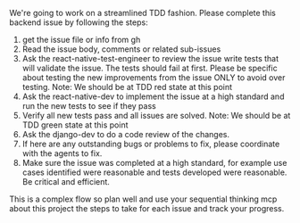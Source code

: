 We're going to work on a streamlined TDD fashion. Please complete this backend issue by following the steps:

1) get the issue file or info from gh
2) Read the issue body, comments or related sub-issues
3) Ask the react-native-test-engineer to review the issue write tests that will validate the issue. The tests should fail at first. Please be specific about testing the new improvements from the issue ONLY to avoid over testing.
Note: We should be at TDD red state at this point
5) Ask the react-native-dev to implement the issue at a high standard and run the new tests to see if they pass
6) Verify all new tests pass and all issues are solved. Note: We should be at TDD green state at this point
7) Ask the django-dev to do a code review of the changes.
8) If here are any outstanding bugs or problems to fix, please coordinate with the agents to fix.
9) Make sure the issue was completed at a high standard, for example use cases identified were reasonable and tests developed were reasonable. Be critical and efficient.

This is a  complex flow so plan well and use your sequential thinking mcp about this project the steps to take for each issue and track your progress.